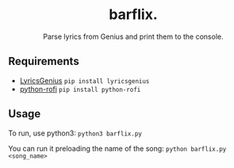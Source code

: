 <h1 align="center">barflix.</h1>
<p align="center">Parse lyrics from Genius and print them to the console.</p>

## Requirements

* [LyricsGenius](https://lyricsgenius.readthedocs.io/en/master/) `pip install lyricsgenius`
* [python-rofi](https://github.com/bcbnz/python-rofi) `pip install python-rofi`

## Usage

To run, use python3:
`python3 barflix.py`

You can run it preloading the name of the song:
`python barflix.py <song_name>`
